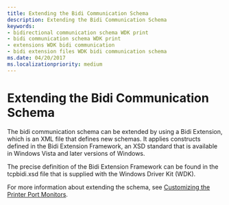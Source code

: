 ```yaml
---
title: Extending the Bidi Communication Schema
description: Extending the Bidi Communication Schema
keywords:
- bidirectional communication schema WDK print
- bidi communication schema WDK print
- extensions WDK bidi communication
- bidi extension files WDK bidi communication schema
ms.date: 04/20/2017
ms.localizationpriority: medium
---
```


# Extending the Bidi Communication Schema


The bidi communication schema can be extended by using a Bidi Extension, which is an XML file that defines new schemas. It applies constructs defined in the Bidi Extension Framework, an XSD standard that is available in Windows Vista and later versions of Windows.

The precise definition of the Bidi Extension Framework can be found in the tcpbidi.xsd file that is supplied with the Windows Driver Kit (WDK).

For more information about extending the schema, see [Customizing the Printer Port Monitors](customizing-the-printer-port-monitors.md).

 

 





